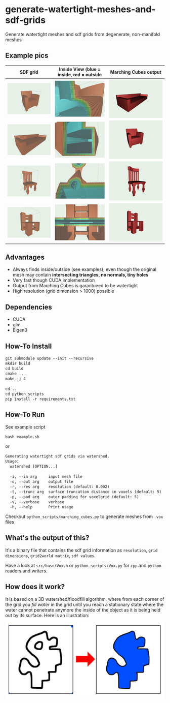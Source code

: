 # generate-watertight-meshes-and-sdf-grids
Generate watertight meshes and sdf grids from degenerate, non-manifold meshes

## Example pics





| SDF grid           | Inside View (blue = inside, red = outside | Marching Cubes output |
:-------------------------:|:-------------------------:|:-------------------------:|
![](pics/sofa0a.png)  |  ![](pics/sofa0b.png) |  ![](pics/sofa1_mc.png) 
![](pics/sofa1a.png)  |  ![](pics/sofa1b.png) |  ![](pics/sofa0_mc.png) 
![](pics/chair0a.png)  |  ![](pics/chair0b.png) |  ![](pics/chair0_mc.png) 
![](pics/chair1a.png)  |  ![](pics/chair1b.png) |  ![](pics/chair1_mc.png) 


## Advantages

- Always finds inside/outside (see examples), even though the original mesh may contain **intersecting triangles, no normals, tiny holes**
- Very fast though CUDA implementation
- Output from Marching Cubes is garantueed to be watertight
- High resolution (grid dimension > 1000) possible

## Dependencies

- CUDA
- glm
- Eigen3

## How-To Install

```
git submodule update --init --recursive
mkdir build
cd build
cmake ..
make -j 4

cd ..
cd python_scripts
pip install -r requirements.txt
```

## How-To Run

See example script
```
bash example.sh
```

or 

```
Generating watertight sdf grids via watershed.
Usage:
  watershed [OPTION...]

  -i, --in arg     input mesh file
  -o, --out arg    output file
  -r, --res arg    resolution (default: 0.002)
  -t, --trunc arg  surface truncation distance in voxels (default: 5)
  -p, --pad arg    outer padding for voxelgrid (default: 5)
  -v, --verbose    verbose
  -h, --help       Print usage

```

Checkout `python_scripts/marching_cubes.py` to generate meshes from `.vox` files

## What's the output of this?

It's a binary file that contains the sdf grid information as `resolution`, `grid dimensions`, `grid2world matrix`, `sdf values`.

Have a look at `src/base/Vox.h` or `python_scripts/Vox.py` for `cpp` and `python` readers and writers.


## How does it work?

It is based on a 3D watershed/floodfill algorithm, where from each corner of the grid you <i> fill water </i> in the grid until you reach a stationary state where
the water cannot penetrate anymore the inside of the object as it is being held out by its surface. Here is an illustration:

<img src="pics/watershed.png" alt="floodfill" width="640" >
